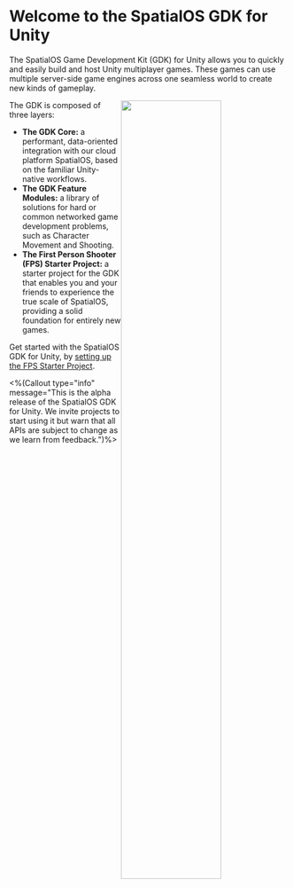 # Welcome to the SpatialOS GDK for Unity

The SpatialOS Game Development Kit (GDK) for Unity allows you to quickly and easily build and host Unity multiplayer games. These games can use multiple server-side game engines across one seamless world to create new kinds of gameplay.

<img src="{{assetRoot}}assets/gdk-architecture.jpg" style="float: right; width: 60%; margin: 0 0 0 0;" />

The GDK is composed of three layers:

* **The GDK Core:** a performant, data-oriented integration with our cloud platform SpatialOS, based on the familiar Unity-native workflows.
* **The GDK Feature Modules:** a library of solutions for hard or common networked game development problems, such as Character Movement and Shooting.
* **The First Person Shooter (FPS) Starter Project:** a starter project for the GDK that enables you and your friends to experience the true scale of SpatialOS, providing a solid foundation for entirely new games.

Get started with the SpatialOS GDK for Unity, by [setting up the FPS Starter Project]({{urlRoot}}/get-started).

<%(Callout type="info" message="This is the alpha release of the SpatialOS GDK for Unity. We invite projects to start using it but warn that all APIs are subject to change as we learn from feedback.")%>